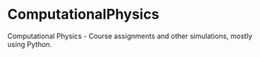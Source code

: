 # ComputationalPhysics
Computational Physics - Course assignments and other simulations, mostly using Python.
